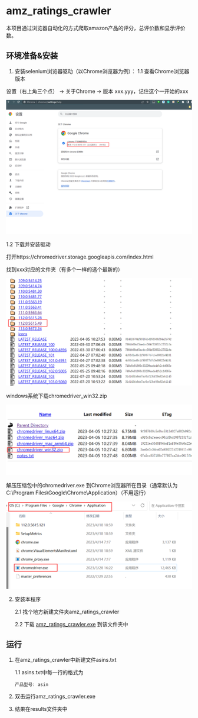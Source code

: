 # amz_ratings_crawler

本项目通过浏览器自动化的方式爬取amazon产品的评分，总评价数和显示评价数。

## 环境准备&安装

1. 安装selenium浏览器驱动（以Chrome浏览器为例）：
  1.1 查看Chrome浏览器版本

  设置（右上角三个点） -> 关于Chrome -> 版本 xxx.yyy，记住这个一开始的xxx

  ![image-20230418190110241](README.assets/image-20230418190110241.png)

  1.2 下载并安装驱动

  打开https://chromedriver.storage.googleapis.com/index.html

  找到xxx对应的文件夹（有多个一样的选个最新的）

  ![image-20230418190337689](README.assets/image-20230418190337689.png)

  windows系统下载chromedriver_win32.zip

  ![image-20230418190421003](README.assets/image-20230418190421003.png)

  解压压缩包中的chromedriver.exe 到Chrome浏览器所在目录（通常默认为C:\Program Files\Google\Chrome\Application）（不用运行）

  ![image-20230418190538377](README.assets/image-20230418190538377.png)

2. 安装本程序

   2.1 找个地方新建文件夹amz_ratings_crawler

   2.2 下载 [amz_ratings_crawler.exe](https://github.com/prismleong/amz_ratings_crawler/releases/download/v0.1/amz_ratings_crawler.exe) 到该文件夹中



## 运行

1. 在amz_ratings_crawler中新建文件asins.txt

   1.1 asins.txt中每一行的格式为

   ```
   产品型号: asin
   ```

2. 双击运行amz_ratings_crawler.exe
3. 结果在results文件夹中

